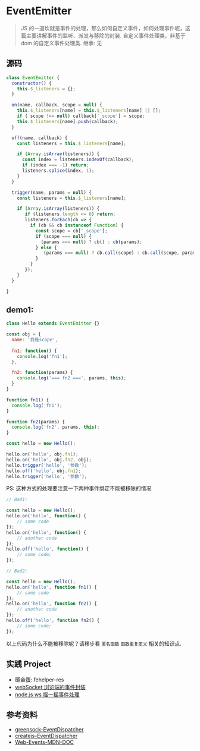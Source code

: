 # EventEmitter

> JS 的一道坎就是事件的处理，那么如何自定义事件，如何处理事件呢，这篇主要讲解事件的监听、派发与移除的封装. 自定义事件处理类，非基于 dom 的自定义事件处理类. 继承: 无

## 源码

```js
class EventEmitter {
  constructor() {
    this.$_listeners = {};
  }

  on(name, callback, scope = null) {
    this.$_listeners[name] = this.$_listeners[name] || [];
    if ( scope !== null) callback['_scope'] = scope;
    this.$_listeners[name].push(callback);
  }

  off(name, callback) {
    const listeners = this.$_listeners[name];

    if (Array.isArray(listeners)) {
      const index = listeners.indexOf(callback);
      if (index === -1) return;
      listeners.splice(index, 1);
    }
  }

  trigger(name, params = null) {
    const listeners = this.$_listeners[name];

    if (Array.isArray(listeners)) {
       if (listeners.length <= 0) return;
       listeners.forEach(cb => {
         if (cb && cb instanceof Function) {
           const scope = cb['_scope'];
           if (scope === null) {
             (params === null) ? cb() : cb(params);
           } else {
              (params === null) ? cb.call(scope) : cb.call(scope, params);
           }
         } 
       });
    }
  }

}
```

## demo1:

```js
class Hello extends EventEmitter {}

const obj = {
  name: '我是scope',
  
  fn1: function() {
    console.log('fn1');
  },

  fn2: function(params) {
    console.log('=== fn2 ===', params, this);
  }
}

function fn1() {
  console.log('fn1');
}

function fn2(params) {
  console.log('fn2', params, this);
}

const hello = new Hello();

hello.on('hello', obj.fn1);
hello.on('hello', obj.fn2, obj);
hello.trigger('hello', '参数');
hello.off('hello', obj.fn1);
hello.trigger('hello', '参数');

```

PS: 这种方式的处理要注意一下两种事件绑定不能被移除的情况

```js
// Bad1:

const hello = new Hello();
hello.on('hello', function() {
    // some code
});
hello.on('hello', function() {
    // another code
});
hello.off('hello', function() {
    // some code;
});

// Bad2:

const hello = new Hello();
hello.on('hello', function fn1() {
    // some code
});
hello.on('hello', function fn2() {
    // another code
});
hello.off('hello', function fn2() {
    // some code;
});

```

以上代码为什么不能被移除呢？请移步看 `匿名函数` `函数重复定义` 相关的知识点.


## 实践 Project

+ 砸金蛋: fehelper-res
+ [webSocket 浏览端的事件封装](https://juejin.im/post/5d78b3956fb9a06b2d77fe78)
+ [node.js ws 摇一摇事件处理](https://gitee.com/weblife/scene-wx-server/blob/ws_wsclient/src/Shake.js)

## 参考资料

+ [greensock-EventDispatcher](https://github.com/greensock/GreenSock-JS/blob/86b54d1c70237daeb754f6be8b5d9ee4f4c9cbe2/src/uncompressed/TweenLite.js#L216)
+ [createjs-EventDispatcher](http://www.createjs.cc/src/docs/preloadjs/files/createjs_events_EventDispatcher.js.html#l41)
+ [Web-Events-MDN-DOC](https://developer.mozilla.org/zh-CN/docs/Web/Events)

